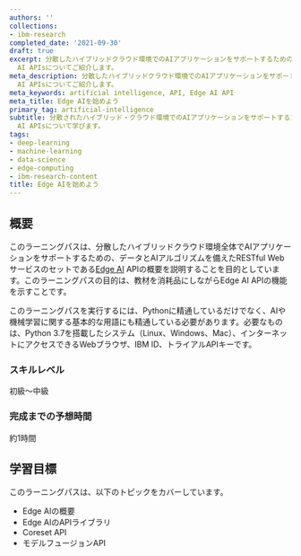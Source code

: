 ```yaml
---
authors: ''
collections:
- ibm-research
completed_date: '2021-09-30'
draft: true
excerpt: 分散したハイブリッドクラウド環境でのAIアプリケーションをサポートするための、データとAIアルゴリズムを備えたRESTful Webサービス群であるEdge
  AI APIsについてご紹介します。
meta_description: 分散したハイブリッドクラウド環境でのAIアプリケーションをサポートするための、データとAIアルゴリズムを備えたRESTful Webサービス群であるEdge
  AI APIsについてご紹介します。
meta_keywords: artificial intelligence, API, Edge AI API
meta_title: Edge AIを始めよう
primary_tag: artificial-intelligence
subtitle: 分散されたハイブリッド・クラウド環境でのAIアプリケーションをサポートするために、データとAIアルゴリズムを備えたRESTful WebサービスのセットであるEdge
  AI APIsについて学びます。
tags:
- deep-learning
- machine-learning
- data-science
- edge-computing
- ibm-research-content
title: Edge AIを始めよう
---
```


## 概要

このラーニングパスは、分散したハイブリッドクラウド環境全体でAIアプリケーションをサポートするための、データとAIアルゴリズムを備えたRESTful Webサービスのセットである<a href="https://developer.ibm.com/apis/catalog/dataquality4ai--data-quality-for-ai/Introduction" target="_blank" rel="noopener noreferrer">Edge AI</a> APIの概要を説明することを目的としています。このラーニングパスの目的は、教材を消耗品にしながらEdge AI APIの機能を示すことです。

このラーニングパスを実行するには、Pythonに精通しているだけでなく、AIや機械学習に関する基本的な用語にも精通している必要があります。必要なものは、Python 3.7を搭載したシステム（Linux、Windows、Mac）、インターネットにアクセスできるWebブラウザ、IBM ID、トライアルAPIキーです。

### スキルレベル

初級～中級

### 完成までの予想時間

約1時間

## 学習目標

このラーニングパスは、以下のトピックをカバーしています。

* Edge AIの概要
* Edge AIのAPIライブラリ
* Coreset API
* モデルフュージョンAPI